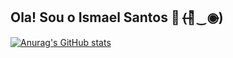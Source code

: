 ## Ola! Sou o Ismael Santos 👋 (̶◉͛‿◉̶)

[![Anurag's GitHub stats](https://github-readme-stats.vercel.app/api?username=anuraghazra)](https://github.com/anuraghazra/github-readme-stats)
